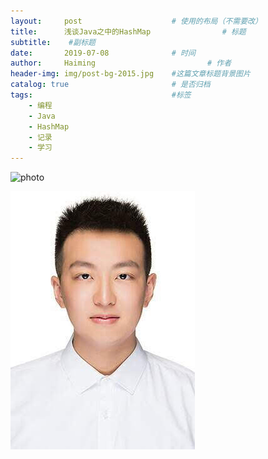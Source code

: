 ```yaml
---
layout:     post   				    # 使用的布局（不需要改）
title:      浅谈Java之中的HashMap				# 标题 
subtitle:    #副标题
date:       2019-07-08 				# 时间
author:     Haiming 						# 作者
header-img: img/post-bg-2015.jpg 	#这篇文章标题背景图片
catalog: true 						# 是否归档
tags:								#标签
    - 编程
    - Java
    - HashMap
    - 记录
    - 学习
---
```




![photo](https://timzhouyes.github.io/img/photo.jpg)



![photo](../img/photo-1562555947819.jpg)